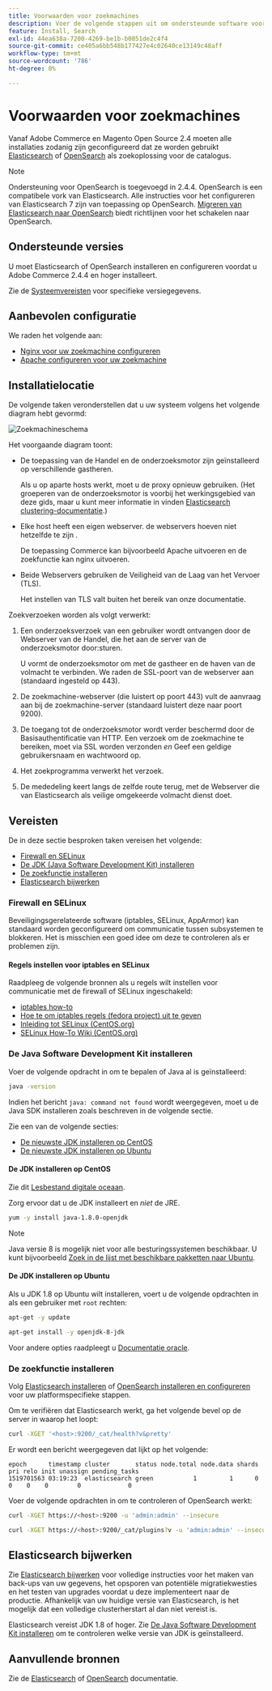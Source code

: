 ```yaml
---
title: Voorwaarden voor zoekmachines
description: Voer de volgende stappen uit om ondersteunde software voor zoekprogramma's te installeren en te configureren voor installaties op locatie van Adobe Commerce en Magento Open Source.
feature: Install, Search
exl-id: 44ea638a-7200-4269-be1b-b0851de2c4f4
source-git-commit: ce405a6bb548b177427e4c02640ce13149c48aff
workflow-type: tm+mt
source-wordcount: '786'
ht-degree: 0%

---
```


# Voorwaarden voor zoekmachines

Vanaf Adobe Commerce en Magento Open Source 2.4 moeten alle installaties zodanig zijn geconfigureerd dat ze worden gebruikt [Elasticsearch](https://www.elastic.co) of [OpenSearch](https://opensearch.org/) als zoekoplossing voor de catalogus.

>[!NOTE]
>
>Ondersteuning voor OpenSearch is toegevoegd in 2.4.4. OpenSearch is een compatibele vork van Elasticsearch. Alle instructies voor het configureren van Elasticsearch 7 zijn van toepassing op OpenSearch. [Migreren van Elasticsearch naar OpenSearch](../../../upgrade/prepare/opensearch-migration.md) biedt richtlijnen voor het schakelen naar OpenSearch.

## Ondersteunde versies

U moet Elasticsearch of OpenSearch installeren en configureren voordat u Adobe Commerce 2.4.4 en hoger installeert.

Zie de [Systeemvereisten](../../system-requirements.md) voor specifieke versiegegevens.

## Aanbevolen configuratie

We raden het volgende aan:

* [Nginx voor uw zoekmachine configureren](configure-nginx.md)
* [Apache configureren voor uw zoekmachine](configure-apache.md)

## Installatielocatie

De volgende taken veronderstellen dat u uw systeem volgens het volgende diagram hebt gevormd:

![Zoekmachineschema](../../../assets/installation/search-engine-config.svg)

Het voorgaande diagram toont:

* De toepassing van de Handel en de onderzoeksmotor zijn geïnstalleerd op verschillende gastheren.

  Als u op aparte hosts werkt, moet u de proxy opnieuw gebruiken. (Het groeperen van de onderzoeksmotor is voorbij het werkingsgebied van deze gids, maar u kunt meer informatie in vinden [Elasticsearch clustering-documentatie](https://www.elastic.co/guide/en/elasticsearch/guide/current/distributed-cluster.html).)

* Elke host heeft een eigen webserver. de webservers hoeven niet hetzelfde te zijn .

  De toepassing Commerce kan bijvoorbeeld Apache uitvoeren en de zoekfunctie kan nginx uitvoeren.

* Beide Webservers gebruiken de Veiligheid van de Laag van het Vervoer (TLS).

  Het instellen van TLS valt buiten het bereik van onze documentatie.

Zoekverzoeken worden als volgt verwerkt:

1. Een onderzoeksverzoek van een gebruiker wordt ontvangen door de Webserver van de Handel, die het aan de server van de onderzoeksmotor door:sturen.

   U vormt de onderzoeksmotor om met de gastheer en de haven van de volmacht te verbinden. We raden de SSL-poort van de webserver aan (standaard ingesteld op 443).

1. De zoekmachine-webserver (die luistert op poort 443) vult de aanvraag aan bij de zoekmachine-server (standaard luistert deze naar poort 9200).

1. De toegang tot de onderzoeksmotor wordt verder beschermd door de Basisauthentificatie van HTTP. Een verzoek om de zoekmachine te bereiken, moet via SSL worden verzonden *en* Geef een geldige gebruikersnaam en wachtwoord op.

1. Het zoekprogramma verwerkt het verzoek.

1. De mededeling keert langs de zelfde route terug, met de Webserver die van Elasticsearch als veilige omgekeerde volmacht dienst doet.

## Vereisten

De in deze sectie besproken taken vereisen het volgende:

* [Firewall en SELinux](#firewall-and-selinux)
* [De JDK (Java Software Development Kit) installeren](#install-the-java-software-development-kit)
* [De zoekfunctie installeren](#install-the-search-engine)
* [Elasticsearch bijwerken](#upgrading-elasticsearch)

### Firewall en SELinux

Beveiligingsgerelateerde software (iptables, SELinux, AppArmor) kan standaard worden geconfigureerd om communicatie tussen subsystemen te blokkeren. Het is misschien een goed idee om deze te controleren als er problemen zijn.

#### Regels instellen voor iptables en SELinux

Raadpleeg de volgende bronnen als u regels wilt instellen voor communicatie met de firewall of SELinux ingeschakeld:

* [iptables how-to](https://help.ubuntu.com/community/IptablesHowTo)
* [Hoe te om iptables regels (fedora project) uit te geven](https://fedoraproject.org/wiki/How_to_edit_iptables_rules)
* [Inleiding tot SELinux (CentOS.org)](https://www.centos.org)
* [SELinux How-To Wiki (CentOS.org)](https://wiki.centos.org/HowTos/SELinux)

### De Java Software Development Kit installeren

Voer de volgende opdracht in om te bepalen of Java al is geïnstalleerd:

```bash
java -version
```

Indien het bericht `java: command not found` wordt weergegeven, moet u de Java SDK installeren zoals beschreven in de volgende sectie.

Zie een van de volgende secties:

* [De nieuwste JDK installeren op CentOS](#install-the-jdk-on-centos)
* [De nieuwste JDK installeren op Ubuntu](#install-the-jdk-on-ubuntu)

#### De JDK installeren op CentOS

Zie dit [Lesbestand digitale oceaan](https://www.digitalocean.com/community/tutorials/how-to-install-java-on-centos-and-fedora#install-oracle-java-8).

Zorg ervoor dat u de JDK installeert en *niet* de JRE.

```bash
yum -y install java-1.8.0-openjdk
```

>[!NOTE]
>
>Java versie 8 is mogelijk niet voor alle besturingssystemen beschikbaar. U kunt bijvoorbeeld [Zoek in de lijst met beschikbare pakketten naar Ubuntu](https://packages.ubuntu.com/).

#### De JDK installeren op Ubuntu

Als u JDK 1.8 op Ubuntu wilt installeren, voert u de volgende opdrachten in als een gebruiker met `root` rechten:

```bash
apt-get -y update
```

```bash
apt-get install -y openjdk-8-jdk
```

Voor andere opties raadpleegt u [Documentatie oracle](https://docs.oracle.com/javase/8/docs/technotes/guides/install/install_overview.html).

### De zoekfunctie installeren

Volg [Elasticsearch installeren](https://www.elastic.co/guide/en/elasticsearch/reference/current/install-elasticsearch.html) of [OpenSearch installeren en configureren](https://opensearch.org/docs/latest/opensearch/install/index/) voor uw platformspecifieke stappen.

Om te verifiëren dat Elasticsearch werkt, ga het volgende bevel op de server in waarop het loopt:

```bash
curl -XGET '<host>:9200/_cat/health?v&pretty'
```

Er wordt een bericht weergegeven dat lijkt op het volgende:

```terminal
epoch      timestamp cluster       status node.total node.data shards pri relo init unassign pending_tasks
1519701563 03:19:23  elasticsearch green           1         1      0   0    0    0        0             0
```

Voer de volgende opdrachten in om te controleren of OpenSearch werkt:

```bash
curl -XGET https://<host>:9200 -u 'admin:admin' --insecure
```

```bash
curl -XGET https://<host>:9200/_cat/plugins?v -u 'admin:admin' --insecure
```

## Elasticsearch bijwerken

Zie [Elasticsearch bijwerken](https://www.elastic.co/guide/en/elasticsearch/reference/current/setup-upgrade.html) voor volledige instructies voor het maken van back-ups van uw gegevens, het opsporen van potentiële migratiekwesties en het testen van upgrades voordat u deze implementeert naar de productie. Afhankelijk van uw huidige versie van Elasticsearch, is het mogelijk dat een volledige clusterherstart al dan niet vereist is.

Elasticsearch vereist JDK 1.8 of hoger. Zie [De Java Software Development Kit installeren](#install-the-java-software-development-kit) om te controleren welke versie van JDK is geïnstalleerd.

## Aanvullende bronnen

Zie de [Elasticsearch](https://www.elastic.co/guide/en/elasticsearch/reference/current/index.html) of [OpenSearch](https://opensearch.org/docs/latest/) documentatie.

